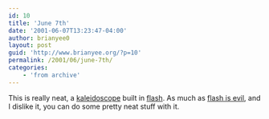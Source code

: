 ```yaml
---
id: 10
title: 'June 7th'
date: '2001-06-07T13:23:47-04:00'
author: brianyee0
layout: post
guid: 'http://www.brianyee.org/?p=10'
permalink: /2001/06/june-7th/
categories:
    - 'from archive'
---
```


This is really neat, a [kaleidoscope](http://www.zefrank.com/byokal/) built in [flash](http://www.macromedia.com/software/flash/). As much as [flash is evil](http://www.dack.com/web/flash_evil.html), and I dislike it, you can do some pretty neat stuff with it.